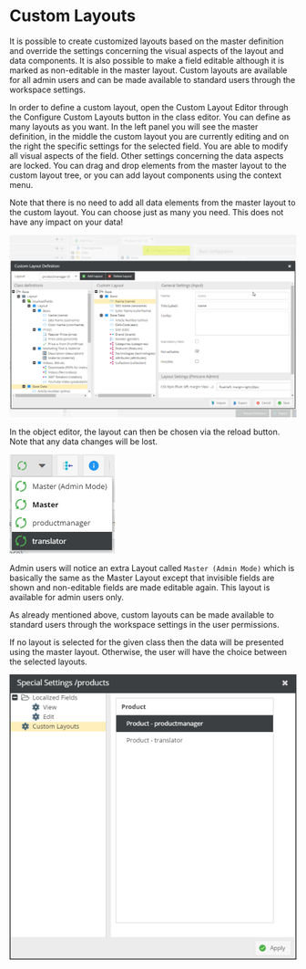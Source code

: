 # Custom Layouts
It is possible to create customized layouts based on the master definition and override the settings concerning the 
visual aspects of the layout and data components. It is also possible to make a field editable although it is 
marked as non-editable in the master layout. Custom layouts are available for all admin users and can be made 
available to standard users through the workspace settings.

In order to define a custom layout, open the Custom Layout Editor through the Configure Custom Layouts button in the 
class editor. You can define as many layouts as you want. In the left panel you will see the master definition, 
in the middle the custom layout you are currently editing and on the right the specific settings for the selected 
field. You are able to modify all visual aspects of the field. Other settings concerning the data aspects are locked. 
You can drag and drop elements from the master layout to the custom layout tree, or you can add layout components 
using the context menu.

Note that there is no need to add all data elements from the master layout to the custom layout. You can choose 
just as many you need. This does not have any impact on your data!

![Custom Layouts](../../../img/classes-custom-layouts1.png)

In the object editor, the layout can then be chosen via the reload button. Note that any data changes will be lost.

![Custom Layouts](../../../img/classes-custom-layouts2.png)

Admin users will notice an extra Layout called `Master (Admin Mode)` which is basically the same as the Master 
Layout except that invisible fields are shown and non-editable fields are made editable again. This layout is available 
for admin users only. 

As already mentioned above, custom layouts can be made available to standard users through the workspace settings in 
the user permissions. 

If no layout is selected for the given class then the data will be presented using the master layout. Otherwise, 
the user will have the choice between the selected layouts.

![Custom Layouts](../../../img/classes-custom-layouts3.png)


